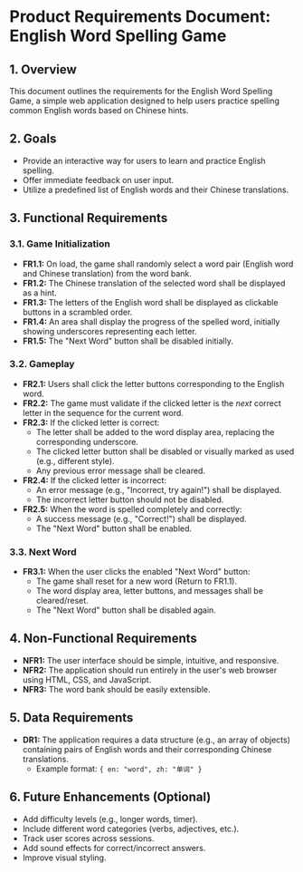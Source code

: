 # Product Requirements Document: English Word Spelling Game

## 1. Overview

This document outlines the requirements for the English Word Spelling Game, a simple web application designed to help users practice spelling common English words based on Chinese hints.

## 2. Goals

*   Provide an interactive way for users to learn and practice English spelling.
*   Offer immediate feedback on user input.
*   Utilize a predefined list of English words and their Chinese translations.

## 3. Functional Requirements

### 3.1. Game Initialization

*   **FR1.1:** On load, the game shall randomly select a word pair (English word and Chinese translation) from the word bank.
*   **FR1.2:** The Chinese translation of the selected word shall be displayed as a hint.
*   **FR1.3:** The letters of the English word shall be displayed as clickable buttons in a scrambled order.
*   **FR1.4:** An area shall display the progress of the spelled word, initially showing underscores representing each letter.
*   **FR1.5:** The "Next Word" button shall be disabled initially.

### 3.2. Gameplay

*   **FR2.1:** Users shall click the letter buttons corresponding to the English word.
*   **FR2.2:** The game must validate if the clicked letter is the *next* correct letter in the sequence for the current word.
*   **FR2.3:** If the clicked letter is correct:
    *   The letter shall be added to the word display area, replacing the corresponding underscore.
    *   The clicked letter button shall be disabled or visually marked as used (e.g., different style).
    *   Any previous error message shall be cleared.
*   **FR2.4:** If the clicked letter is incorrect:
    *   An error message (e.g., "Incorrect, try again!") shall be displayed.
    *   The incorrect letter button should not be disabled.
*   **FR2.5:** When the word is spelled completely and correctly:
    *   A success message (e.g., "Correct!") shall be displayed.
    *   The "Next Word" button shall be enabled.

### 3.3. Next Word

*   **FR3.1:** When the user clicks the enabled "Next Word" button:
    *   The game shall reset for a new word (Return to FR1.1).
    *   The word display area, letter buttons, and messages shall be cleared/reset.
    *   The "Next Word" button shall be disabled again.

## 4. Non-Functional Requirements

*   **NFR1:** The user interface should be simple, intuitive, and responsive.
*   **NFR2:** The application should run entirely in the user's web browser using HTML, CSS, and JavaScript.
*   **NFR3:** The word bank should be easily extensible.

## 5. Data Requirements

*   **DR1:** The application requires a data structure (e.g., an array of objects) containing pairs of English words and their corresponding Chinese translations.
    *   Example format: `{ en: "word", zh: "单词" }`

## 6. Future Enhancements (Optional)

*   Add difficulty levels (e.g., longer words, timer).
*   Include different word categories (verbs, adjectives, etc.).
*   Track user scores across sessions.
*   Add sound effects for correct/incorrect answers.
*   Improve visual styling.